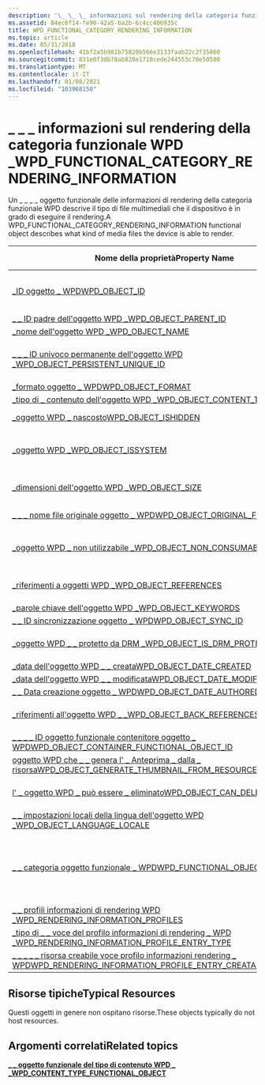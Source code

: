 ```yaml
---
description: '\_ \_ \_ informazioni sul rendering della categoria funzionale WPD \_'
ms.assetid: 84ec6f14-fe90-42a5-ba2b-6c4cc406935c
title: WPD_FUNCTIONAL_CATEGORY_RENDERING_INFORMATION
ms.topic: article
ms.date: 05/31/2018
ms.openlocfilehash: 41bf2a5b981b75820b566e3133faab22c2f35860
ms.sourcegitcommit: 831e8f3db78ab820e1710cede244553c70e50500
ms.translationtype: MT
ms.contentlocale: it-IT
ms.lasthandoff: 01/08/2021
ms.locfileid: "103968150"
---
```

# <a name="wpd_functional_category_rendering_information"></a><span data-ttu-id="ad892-103">\_ \_ \_ informazioni sul rendering della categoria funzionale WPD \_</span><span class="sxs-lookup"><span data-stu-id="ad892-103">WPD\_FUNCTIONAL\_CATEGORY\_RENDERING\_INFORMATION</span></span>

<span data-ttu-id="ad892-104">Un \_ \_ \_ \_ oggetto funzionale delle informazioni di rendering della categoria funzionale WPD descrive il tipo di file multimediali che il dispositivo è in grado di eseguire il rendering.</span><span class="sxs-lookup"><span data-stu-id="ad892-104">A WPD\_FUNCTIONAL\_CATEGORY\_RENDERING\_INFORMATION functional object describes what kind of media files the device is able to render.</span></span>



| <span data-ttu-id="ad892-105">Nome della proprietà</span><span class="sxs-lookup"><span data-stu-id="ad892-105">Property Name</span></span>                                                                                                         | <span data-ttu-id="ad892-106">Obbligatorio o facoltativo</span><span class="sxs-lookup"><span data-stu-id="ad892-106">Required or Optional</span></span>                                                                                                                                   |
|-----------------------------------------------------------------------------------------------------------------------|--------------------------------------------------------------------------------------------------------------------------------------------------------|
| [<span data-ttu-id="ad892-107">\_ID oggetto \_ WPD</span><span class="sxs-lookup"><span data-stu-id="ad892-107">WPD\_OBJECT\_ID</span></span>](object-properties.md)                                                                | <span data-ttu-id="ad892-108">Obbligatorio, di sola lettura.</span><span class="sxs-lookup"><span data-stu-id="ad892-108">Required, read-only.</span></span> <span data-ttu-id="ad892-109">Un client non può impostare questa proprietà, anche in fase di creazione.</span><span class="sxs-lookup"><span data-stu-id="ad892-109">A client cannot set this property, even at creation time.</span></span>                                                                         |
| [<span data-ttu-id="ad892-110">\_ \_ ID padre dell'oggetto WPD \_</span><span class="sxs-lookup"><span data-stu-id="ad892-110">WPD\_OBJECT\_PARENT\_ID</span></span>](object-properties.md)                                                 | <span data-ttu-id="ad892-111">Obbligatorio.</span><span class="sxs-lookup"><span data-stu-id="ad892-111">Required.</span></span>                                                                                                                                              |
| [<span data-ttu-id="ad892-112">\_nome dell'oggetto WPD \_</span><span class="sxs-lookup"><span data-stu-id="ad892-112">WPD\_OBJECT\_NAME</span></span>](object-properties.md)                                                            | <span data-ttu-id="ad892-113">Obbligatorio.</span><span class="sxs-lookup"><span data-stu-id="ad892-113">Required.</span></span>                                                                                                                                              |
| [<span data-ttu-id="ad892-114">\_ \_ \_ ID univoco permanente dell'oggetto WPD \_</span><span class="sxs-lookup"><span data-stu-id="ad892-114">WPD\_OBJECT\_PERSISTENT\_UNIQUE\_ID</span></span>](object-properties.md)                          | <span data-ttu-id="ad892-115">Obbligatorio, di sola lettura.</span><span class="sxs-lookup"><span data-stu-id="ad892-115">Required, read-only.</span></span> <span data-ttu-id="ad892-116">Un client non può impostare questa proprietà, anche in fase di creazione.</span><span class="sxs-lookup"><span data-stu-id="ad892-116">A client cannot set this property, even at creation time.</span></span>                                                                         |
| [<span data-ttu-id="ad892-117">\_formato oggetto \_ WPD</span><span class="sxs-lookup"><span data-stu-id="ad892-117">WPD\_OBJECT\_FORMAT</span></span>](object-properties.md)                                                        | <span data-ttu-id="ad892-118">Obbligatorio.</span><span class="sxs-lookup"><span data-stu-id="ad892-118">Required.</span></span>                                                                                                                                              |
| [<span data-ttu-id="ad892-119">\_tipo di \_ contenuto dell'oggetto WPD \_</span><span class="sxs-lookup"><span data-stu-id="ad892-119">WPD\_OBJECT\_CONTENT\_TYPE</span></span>](object-properties.md)                                           | <span data-ttu-id="ad892-120">Obbligatorio.</span><span class="sxs-lookup"><span data-stu-id="ad892-120">Required.</span></span>                                                                                                                                              |
| [<span data-ttu-id="ad892-121">\_oggetto WPD \_ nascosto</span><span class="sxs-lookup"><span data-stu-id="ad892-121">WPD\_OBJECT\_ISHIDDEN</span></span>](object-properties.md)                                                    | <span data-ttu-id="ad892-122">Obbligatorio se l'oggetto è nascosto.</span><span class="sxs-lookup"><span data-stu-id="ad892-122">Required if the object is hidden.</span></span>                                                                                                                      |
| [<span data-ttu-id="ad892-123">\_oggetto WPD \_</span><span class="sxs-lookup"><span data-stu-id="ad892-123">WPD\_OBJECT\_ISSYSTEM</span></span>](object-properties.md)                                                    | <span data-ttu-id="ad892-124">Obbligatorio se l'oggetto è un oggetto di sistema (rappresenta un file di sistema).</span><span class="sxs-lookup"><span data-stu-id="ad892-124">Required if the object is a system object (represents a system file).</span></span>                                                                                  |
| [<span data-ttu-id="ad892-125">\_dimensioni dell'oggetto WPD \_</span><span class="sxs-lookup"><span data-stu-id="ad892-125">WPD\_OBJECT\_SIZE</span></span>](object-properties.md)                                                            | <span data-ttu-id="ad892-126">Obbligatorio se l'oggetto ha almeno una risorsa.</span><span class="sxs-lookup"><span data-stu-id="ad892-126">Required if the object has at least one resource.</span></span>                                                                                                      |
| [<span data-ttu-id="ad892-127">\_ \_ \_ nome file originale oggetto \_ WPD</span><span class="sxs-lookup"><span data-stu-id="ad892-127">WPD\_OBJECT\_ORIGINAL\_FILE\_NAME</span></span>](object-properties.md)                              | <span data-ttu-id="ad892-128">Obbligatorio se l'oggetto rappresenta un file.</span><span class="sxs-lookup"><span data-stu-id="ad892-128">Required if the object represents a file.</span></span>                                                                                                              |
| [<span data-ttu-id="ad892-129">\_oggetto WPD \_ non utilizzabile \_</span><span class="sxs-lookup"><span data-stu-id="ad892-129">WPD\_OBJECT\_NON\_CONSUMABLE</span></span>](object-properties.md)                                       | <span data-ttu-id="ad892-130">Consigliato se l'oggetto non è destinato all'utilizzo da parte del dispositivo.</span><span class="sxs-lookup"><span data-stu-id="ad892-130">Recommended if the object is not meant for consumption by the device.</span></span>                                                                                  |
| [<span data-ttu-id="ad892-131">\_riferimenti a oggetti WPD \_</span><span class="sxs-lookup"><span data-stu-id="ad892-131">WPD\_OBJECT\_REFERENCES</span></span>](object-properties.md)                                                | <span data-ttu-id="ad892-132">Obbligatorio se l'oggetto contiene riferimenti ad altri oggetti.</span><span class="sxs-lookup"><span data-stu-id="ad892-132">Required if the object has references to other objects.</span></span>                                                                                                |
| [<span data-ttu-id="ad892-133">\_parole chiave dell'oggetto WPD \_</span><span class="sxs-lookup"><span data-stu-id="ad892-133">WPD\_OBJECT\_KEYWORDS</span></span>](object-properties.md)                                                    | <span data-ttu-id="ad892-134">facoltativo.</span><span class="sxs-lookup"><span data-stu-id="ad892-134">Optional.</span></span>                                                                                                                                              |
| [<span data-ttu-id="ad892-135">\_ \_ ID sincronizzazione oggetto \_ WPD</span><span class="sxs-lookup"><span data-stu-id="ad892-135">WPD\_OBJECT\_SYNC\_ID</span></span>](object-properties.md)                                                     | <span data-ttu-id="ad892-136">facoltativo.</span><span class="sxs-lookup"><span data-stu-id="ad892-136">Optional.</span></span>                                                                                                                                              |
| [<span data-ttu-id="ad892-137">\_oggetto WPD \_ \_ protetto da DRM \_</span><span class="sxs-lookup"><span data-stu-id="ad892-137">WPD\_OBJECT\_IS\_DRM\_PROTECTED</span></span>](object-properties.md)                                  | <span data-ttu-id="ad892-138">Obbligatorio se l'oggetto è protetto dalla tecnologia DRM.</span><span class="sxs-lookup"><span data-stu-id="ad892-138">Required if the object is protected by DRM technology.</span></span>                                                                                                 |
| [<span data-ttu-id="ad892-139">\_data dell'oggetto WPD \_ \_ creata</span><span class="sxs-lookup"><span data-stu-id="ad892-139">WPD\_OBJECT\_DATE\_CREATED</span></span>](object-properties.md)                                           | <span data-ttu-id="ad892-140">facoltativo.</span><span class="sxs-lookup"><span data-stu-id="ad892-140">Optional.</span></span>                                                                                                                                              |
| [<span data-ttu-id="ad892-141">\_data dell'oggetto WPD \_ \_ modificata</span><span class="sxs-lookup"><span data-stu-id="ad892-141">WPD\_OBJECT\_DATE\_MODIFIED</span></span>](object-properties.md)                                         | <span data-ttu-id="ad892-142">Consigliato.</span><span class="sxs-lookup"><span data-stu-id="ad892-142">Recommended.</span></span>                                                                                                                                           |
| [<span data-ttu-id="ad892-143">\_ \_ Data creazione oggetto \_ WPD</span><span class="sxs-lookup"><span data-stu-id="ad892-143">WPD\_OBJECT\_DATE\_AUTHORED</span></span>](object-properties.md)                                         | <span data-ttu-id="ad892-144">facoltativo.</span><span class="sxs-lookup"><span data-stu-id="ad892-144">Optional.</span></span>                                                                                                                                              |
| [<span data-ttu-id="ad892-145">\_riferimenti all'oggetto WPD \_ \_</span><span class="sxs-lookup"><span data-stu-id="ad892-145">WPD\_OBJECT\_BACK\_REFERENCES</span></span>](object-properties.md)                                                                | <span data-ttu-id="ad892-146">Consigliato se un altro oggetto fa riferimento all'oggetto.</span><span class="sxs-lookup"><span data-stu-id="ad892-146">Recommended if the object is referenced by another object.</span></span>                                                                                             |
| [<span data-ttu-id="ad892-147">\_ \_ \_ \_ ID oggetto funzionale contenitore oggetto \_ WPD</span><span class="sxs-lookup"><span data-stu-id="ad892-147">WPD\_OBJECT\_CONTAINER\_FUNCTIONAL\_OBJECT\_ID</span></span>](object-properties.md)     | <span data-ttu-id="ad892-148">facoltativo.</span><span class="sxs-lookup"><span data-stu-id="ad892-148">Optional.</span></span>                                                                                                                                              |
| [<span data-ttu-id="ad892-149">oggetto WPD che \_ \_ genera l' \_ Anteprima \_ dalla \_ risorsa</span><span class="sxs-lookup"><span data-stu-id="ad892-149">WPD\_OBJECT\_GENERATE\_THUMBNAIL\_FROM\_RESOURCE</span></span>](object-properties.md) | <span data-ttu-id="ad892-150">facoltativo.</span><span class="sxs-lookup"><span data-stu-id="ad892-150">Optional.</span></span>                                                                                                                                              |
| [<span data-ttu-id="ad892-151">l' \_ oggetto WPD \_ può essere \_ eliminato</span><span class="sxs-lookup"><span data-stu-id="ad892-151">WPD\_OBJECT\_CAN\_DELETE</span></span>](object-properties.md)                                                                     | <span data-ttu-id="ad892-152">Obbligatorio se l'oggetto non può essere eliminato.</span><span class="sxs-lookup"><span data-stu-id="ad892-152">Required if the object cannot be deleted.</span></span>                                                                                                              |
| [<span data-ttu-id="ad892-153">\_ \_ impostazioni locali della lingua dell'oggetto WPD \_</span><span class="sxs-lookup"><span data-stu-id="ad892-153">WPD\_OBJECT\_LANGUAGE\_LOCALE</span></span>](object-properties.md)                                                                | <span data-ttu-id="ad892-154">facoltativo.</span><span class="sxs-lookup"><span data-stu-id="ad892-154">Optional.</span></span>                                                                                                                                              |
| [<span data-ttu-id="ad892-155">\_ \_ categoria oggetto funzionale \_ WPD</span><span class="sxs-lookup"><span data-stu-id="ad892-155">WPD\_FUNCTIONAL\_OBJECT\_CATEGORY</span></span>](miscellaneous-properties.md)                      | <span data-ttu-id="ad892-156">Obbligatorio.</span><span class="sxs-lookup"><span data-stu-id="ad892-156">Required.</span></span> <span data-ttu-id="ad892-157">Vedere [**\_ \_ \_ \_ oggetto funzionale del tipo di contenuto WPD**](wpd-content-type-functional-object.md) per le categorie definite da dispositivi portatili Windows.</span><span class="sxs-lookup"><span data-stu-id="ad892-157">See [**WPD\_CONTENT\_TYPE\_FUNCTIONAL\_OBJECT**](wpd-content-type-functional-object.md) for categories defined by Windows Portable Devices.</span></span> |
| [<span data-ttu-id="ad892-158">\_ \_ profili informazioni di rendering WPD \_</span><span class="sxs-lookup"><span data-stu-id="ad892-158">WPD\_RENDERING\_INFORMATION\_PROFILES</span></span>](miscellaneous-properties.md)              | <span data-ttu-id="ad892-159">Obbligatorio.</span><span class="sxs-lookup"><span data-stu-id="ad892-159">Required.</span></span>                                                                                                                                              |
| [<span data-ttu-id="ad892-160">\_tipo di \_ \_ voce del profilo informazioni di rendering \_ WPD \_</span><span class="sxs-lookup"><span data-stu-id="ad892-160">WPD\_RENDERING\_INFORMATION\_PROFILE\_ENTRY\_TYPE</span></span>](miscellaneous-properties.md)                                     | <span data-ttu-id="ad892-161">facoltativo.</span><span class="sxs-lookup"><span data-stu-id="ad892-161">Optional.</span></span>                                                                                                                                              |
| [<span data-ttu-id="ad892-162">\_ \_ \_ \_ \_ risorsa creabile voce profilo informazioni rendering \_ WPD</span><span class="sxs-lookup"><span data-stu-id="ad892-162">WPD\_RENDERING\_INFORMATION\_PROFILE\_ENTRY\_CREATABLE\_RESOURCE</span></span>](miscellaneous-properties.md)                      | <span data-ttu-id="ad892-163">facoltativo.</span><span class="sxs-lookup"><span data-stu-id="ad892-163">Optional.</span></span>                                                                                                                                              |



 

## <a name="typical-resources"></a><span data-ttu-id="ad892-164">Risorse tipiche</span><span class="sxs-lookup"><span data-stu-id="ad892-164">Typical Resources</span></span>

<span data-ttu-id="ad892-165">Questi oggetti in genere non ospitano risorse.</span><span class="sxs-lookup"><span data-stu-id="ad892-165">These objects typically do not host resources.</span></span>

## <a name="related-topics"></a><span data-ttu-id="ad892-166">Argomenti correlati</span><span class="sxs-lookup"><span data-stu-id="ad892-166">Related topics</span></span>

<dl> <dt>

[<span data-ttu-id="ad892-167">**\_ \_ oggetto funzionale del tipo di contenuto WPD \_ \_**</span><span class="sxs-lookup"><span data-stu-id="ad892-167">**WPD\_CONTENT\_TYPE\_FUNCTIONAL\_OBJECT**</span></span>](wpd-content-type-functional-object.md)
</dt> </dl>

 

 



